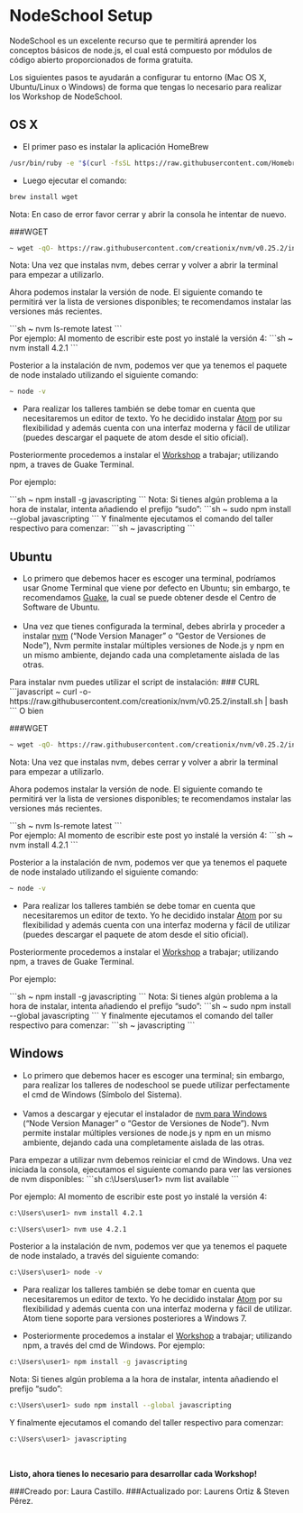 # NodeSchool Setup

NodeSchool es un excelente recurso que te permitirá aprender los conceptos básicos de node.js, el cual está compuesto
por módulos de código abierto proporcionados de forma gratuita.

Los siguientes pasos te ayudarán a configurar tu entorno (Mac OS X, Ubuntu/Linux o Windows) de forma que tengas lo
necesario para realizar los Workshop de NodeSchool.


<h2>OS X</h2>

* El primer paso es instalar la aplicación HomeBrew

```sh
/usr/bin/ruby -e "$(curl -fsSL https://raw.githubusercontent.com/Homebrew/install/master/install)"
```
* Luego ejecutar el comando:

```sh
brew install wget
```

Nota: En caso de error favor cerrar y abrir la consola he intentar de nuevo.

###WGET
```sh
~ wget -qO- https://raw.githubusercontent.com/creationix/nvm/v0.25.2/install.sh | bash
```

Nota: Una vez que instalas nvm, debes cerrar y volver a abrir la terminal para empezar a utilizarlo.
<p>Ahora podemos instalar la versión de node. El siguiente comando te permitirá ver la lista de versiones
disponibles; te recomendamos instalar las versiones más recientes.</p>
```sh
~ nvm ls-remote latest
```
<br>
Por ejemplo: Al momento de escribir este post yo instalé la versión 4:
```sh
~ nvm install 4.2.1
```

Posterior a la instalación de nvm, podemos ver que ya tenemos el paquete de node instalado utilizando el siguiente
comando:

```sh
~ node -v
```

* Para realizar los talleres también se debe tomar en cuenta que necesitaremos un editor de texto. Yo he decidido
instalar <a href="https://atom.io/">Atom</a> por su flexibilidad y además cuenta con una interfaz moderna y fácil de
utilizar (puedes descargar el paquete de atom desde el sitio oficial).

Posteriormente procedemos a instalar el <a href="http://nodeschool.io/">Workshop</a> a trabajar; utilizando npm, a
traves de Guake Terminal.
<p>Por ejemplo:</p>
```sh
~ npm install -g javascripting
```
Nota: Si tienes algún problema a la hora de instalar, intenta añadiendo el prefijo “sudo”:
```sh
~ sudo npm install --global javascripting
```
Y finalmente ejecutamos el comando del taller respectivo para comenzar:
```sh
~ javascripting
```
</ul>

<h2>Ubuntu</h2>

<ul>
	<li>Lo primero que debemos hacer es escoger una terminal, podríamos usar Gnome Terminal que viene por defecto en
		Ubuntu; sin embargo, te recomendamos <a href="http://guake.org/">Guake</a>, la cual se puede obtener desde el Centro
		de Software de Ubuntu.
	</li>
	<br>
	<li>Una vez que tienes configurada la terminal, debes abrirla y proceder a instalar <a
		href="https://github.com/creationix/nvm">nvm</a> (“Node Version Manager” o “Gestor de Versiones de Node”), Nvm
		permite instalar múltiples versiones de Node.js y npm en un mismo ambiente, dejando cada una completamente aislada
		de las otras.
	</li>
</ul>
Para instalar nvm puedes utilizar el script de instalación:
### CURL
```javascript
~ curl -o- https://raw.githubusercontent.com/creationix/nvm/v0.25.2/install.sh | bash
```
O bien

###WGET
```sh
~ wget -qO- https://raw.githubusercontent.com/creationix/nvm/v0.25.2/install.sh | bash
```
Nota: Una vez que instalas nvm, debes cerrar y volver a abrir la terminal para empezar a utilizarlo.
<p>Ahora podemos instalar la versión de node. El siguiente comando te permitirá ver la lista de versiones
disponibles; te recomendamos instalar las versiones más recientes.</p>
```sh
~ nvm ls-remote latest
```
<br>
Por ejemplo: Al momento de escribir este post yo instalé la versión 4:
```sh
~ nvm install 4.2.1
```

Posterior a la instalación de nvm, podemos ver que ya tenemos el paquete de node instalado utilizando el siguiente
comando:

```sh
~ node -v
```
* Para realizar los talleres también se debe tomar en cuenta que necesitaremos un editor de texto. Yo he decidido
instalar <a href="https://atom.io/">Atom</a> por su flexibilidad y además cuenta con una interfaz moderna y fácil de
utilizar (puedes descargar el paquete de atom desde el sitio oficial).

Posteriormente procedemos a instalar el <a href="http://nodeschool.io/">Workshop</a> a trabajar; utilizando npm, a
traves de Guake Terminal.
<p>Por ejemplo:</p>
```sh
~ npm install -g javascripting
```
Nota: Si tienes algún problema a la hora de instalar, intenta añadiendo el prefijo “sudo”:
```sh
~ sudo npm install --global javascripting
```
Y finalmente ejecutamos el comando del taller respectivo para comenzar:
```sh
~ javascripting
```
</ul>

<h2>Windows</h2>
<ul>
	<li>Lo primero que debemos hacer es escoger una terminal; sin embargo, para realizar los talleres de nodeschool se
		puede utilizar perfectamente el cmd de Windows (Símbolo del Sistema).
	</li>
	<br>
	<li>Vamos a descargar y ejecutar el instalador de <a href="https://github.com/coreybutler/nvm-windows">nvm para
		Windows</a> (“Node Version Manager” o “Gestor de Versiones de Node”).
		Nvm permite instalar múltiples versiones de node.js y npm en un mismo ambiente, dejando cada una completamente
		aislada de las otras.
	</li>
</ul>
Para empezar a utilizar nvm debemos reiniciar el cmd de Windows.
Una vez iniciada la consola, ejecutamos el siguiente comando para ver las versiones de nvm disponibles:
```sh
c:\Users\user1> nvm list available
```

Por ejemplo: Al momento de escribir este post yo instalé la versión 4:
```sh
c:\Users\user1> nvm install 4.2.1
```
```sh
c:\Users\user1> nvm use 4.2.1
```
Posterior a la instalación de nvm, podemos ver que ya tenemos el paquete de node instalado, a través del siguiente
comando:

```sh
c:\Users\user1> node -v
```
* Para realizar los talleres también se debe tomar en cuenta que necesitaremos un editor de texto. Yo he decidido
instalar <a href="https://atom.io/">Atom</a> por su flexibilidad y además cuenta con una interfaz moderna y fácil de
utilizar. Atom tiene soporte para versiones posteriores a Windows 7.

* Posteriormente procedemos a instalar el <a href="http://nodeschool.io/">Workshop</a> a trabajar; utilizando npm, a
través del cmd de Windows.
Por ejemplo:

```sh
c:\Users\user1> npm install -g javascripting
```
Nota: Si tienes algún problema a la hora de instalar, intenta añadiendo el prefijo “sudo”:

```sh
c:\Users\user1> sudo npm install --global javascripting
```
Y finalmente ejecutamos el comando del taller respectivo para comenzar:

```sh
c:\Users\user1> javascripting
```
</ul>
<br/>

<p><strong>Listo, ahora tienes lo necesario para desarrollar cada Workshop!</strong></p>

###Creado por: Laura Castillo.
###Actualizado por: Laurens Ortiz & Steven Pérez.
